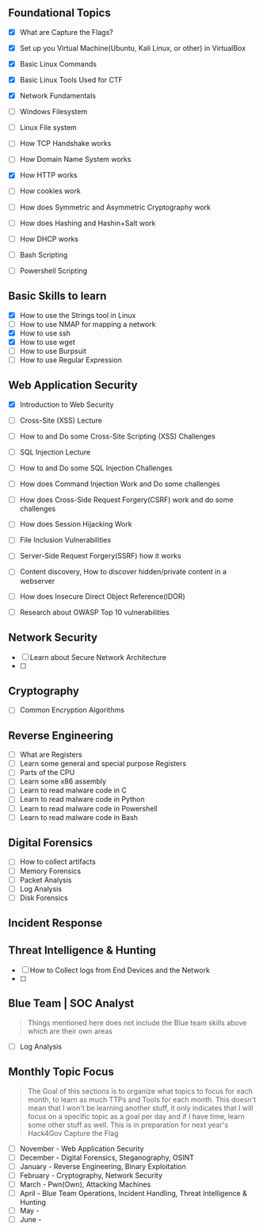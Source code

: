 	
## Foundational Topics
- [x] What are Capture the Flags?
- [x] Set up you Virtual Machine(Ubuntu, Kali Linux, or other) in VirtualBox
- [x] Basic Linux Commands
- [x] Basic Linux Tools Used for CTF
- [x] Network Fundamentals
- [ ] Windows Filesystem
- [ ] Linux File system
- [ ] How TCP Handshake works
- [ ] How Domain Name System works
- [x] How HTTP works
- [ ] How cookies work
- [ ] How does Symmetric and Asymmetric Cryptography work
- [ ] How does Hashing and Hashin+Salt work
- [ ] How DHCP works
- [ ] Bash Scripting
- [ ] Powershell Scripting


## Basic Skills to learn
- [x] How to use the Strings tool in Linux
- [ ] How to use NMAP for mapping a network
- [x] How to use ssh
- [x] How to use wget
- [ ] How to use Burpsuit
- [ ] How to use Regular Expression

## Web Application Security
- [x] Introduction to Web Security
- [ ] Cross-Site (XSS) Lecture
- [ ] How to and Do some Cross-Site Scripting (XSS) Challenges
- [ ] SQL Injection Lecture
- [ ] How to and Do some SQL Injection Challenges
- [ ] How does Command Injection Work and Do some challenges
- [ ] How does Cross-Side Request Forgery(CSRF) work and do some challenges
- [ ] How does Session Hijacking Work
- [ ] File Inclusion Vulnerabilities
- [ ] Server-Side Request Forgery(SSRF) how it works
- [ ] Content discovery, How to discover hidden/private content in a webserver
- [ ] How does Insecure Direct Object Reference(IDOR)
- [ ] Research about OWASP Top 10 vulnerabilities


## Network Security
- [ ] Learn about Secure Network Architecture
- [ ] 

## Cryptography
- [ ] Common Encryption Algorithms 

## Reverse Engineering
- [ ] What are Registers
- [ ] Learn some general and special purpose Registers
- [ ] Parts of the CPU
- [ ] Learn some x86 assembly
- [ ] Learn to read malware code in C
- [ ] Learn to read malware code in Python
- [ ] Learn to read malware code in Powershell
- [ ] Learn to read malware code in Bash

## Digital Forensics
- [ ] How to collect artifacts
- [ ] Memory Forensics
- [ ] Packet Analysis
- [ ] Log Analysis
- [ ] Disk Forensics

## Incident Response

## Threat Intelligence & Hunting
- [ ] How to Collect logs from End Devices and the Network
- [ ] 

## Blue Team | SOC Analyst
> Things mentioned here does not include the Blue team skills above which are their own areas
- [ ] Log Analysis


	

## Monthly Topic Focus
> The Goal of this sections is to organize what topics to focus for each month, to learn as much TTPs and Tools for each month. This doesn't mean that I won't be learning another stuff, it only indicates that I will focus on a specific topic as a goal per day and if I have time, learn some other stuff as well. This is in preparation for next year's Hack4Gov Capture the Flag


- [ ] November - Web Application Security
- [ ] December - Digital Forensics, Steganography, OSINT
- [ ] January - Reverse Engineering, Binary Exploitation
- [ ] February - Cryptography, Network Security
- [ ] March - Pwn(Own), Attacking Machines
- [ ] April - Blue Team Operations, Incident Handling, Threat Intelligence & Hunting
- [ ] May - 
- [ ] June - 